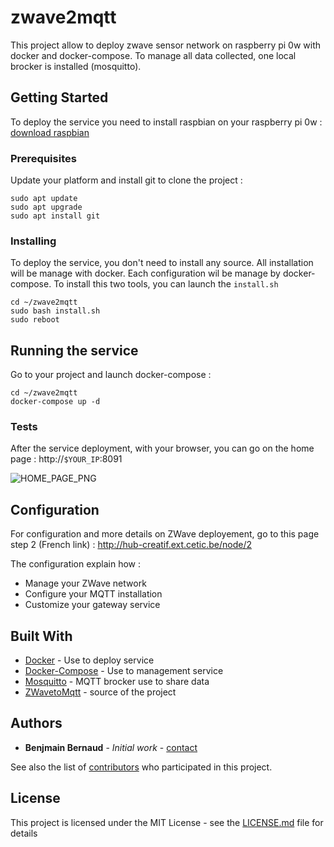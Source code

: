 # zwave2mqtt

This project allow to deploy zwave sensor network on raspberry pi 0w with docker and docker-compose. To manage all data collected, one local brocker is installed (mosquitto).

## Getting Started

To deploy the service you need to install raspbian on your raspberry pi 0w : [download raspbian](https://www.raspberrypi.org/downloads/raspbian/)

### Prerequisites

Update your platform and install git to clone the project :

```
sudo apt update
sudo apt upgrade
sudo apt install git
```

### Installing

To deploy the service, you don't need to install any source. All installation will be manage with docker. Each configuration wil be manage by docker-compose. To install this two tools, you can launch the `install.sh` 

```
cd ~/zwave2mqtt
sudo bash install.sh
sudo reboot
```


## Running the service

Go to your project and launch docker-compose :

```
cd ~/zwave2mqtt
docker-compose up -d
```

### Tests

After the service deployment, with your browser, you can go on the home page : http://`$YOUR_IP`:8091

![HOME_PAGE_PNG](https://hub-creatif.cetic.be/sites/default/files/inline-images/oooo.PNG)

## Configuration

For configuration and more details on ZWave deployement, go to this page step 2 (French link) : http://hub-creatif.ext.cetic.be/node/2

The configuration explain how : 
* Manage your ZWave network
* Configure your MQTT installation
* Customize your gateway service

## Built With

* [Docker](https://www.docker.com/) - Use to deploy service
* [Docker-Compose](https://docs.docker.com/compose/) - Use to management service
* [Mosquitto](https://mosquitto.org/) - MQTT brocker use to share data
* [ZWavetoMqtt](https://github.com/OpenZWave/Zwave2Mqtt) - source of the project

## Authors

* **Benjmain Bernaud** - *Initial work* - [contact](https://github.com/bbenjamin11)

See also the list of [contributors](https://github.com/cetic/zwave2mqtt/graphs/contributors) who participated in this project.

## License

This project is licensed under the MIT License - see the [LICENSE.md](LICENSE.md) file for details

